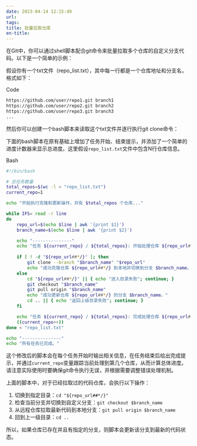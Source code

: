 ```yaml
---
date: 2023-04-14 12:15:49
url:
tags:
title: 批量拉取仓库
en-title:
---
```

在Git中，你可以通过shell脚本配合git命令来批量拉取多个仓库的自定义分支代码。以下是一个简单的示例：

假设你有一个txt文件（repo_list.txt），其中每一行都是一个仓库地址和分支名，格式如下：

Code

```txt
https://github.com/user/repo1.git branch1
https://github.com/user/repo2.git branch2
https://github.com/user/repo3.git branch3
...

```

然后你可以创建一个bash脚本来读取这个txt文件并逐行执行git clone命令：

下面的bash脚本在原有基础上增加了任务开始、结束提示，并添加了一个简单的进度计数器来显示总进度。这里假设`repo_list.txt`文件中包含N行仓库信息。

Bash

```bash
#!/bin/bash

# 总任务数量
total_repos=$(wc -l < "repo_list.txt")
current_repo=1

echo "开始执行克隆和更新操作，共有 $total_repos 个仓库..."

while IFS= read -r line
do
    repo_url=$(echo $line | awk '{print $1}')
    branch_name=$(echo $line | awk '{print $2}')

    echo "---------------"
    echo "任务 ${current_repo} / ${total_repos}: 开始处理仓库 ${repo_url##*/}"
    
    if [ ! -d "${repo_url##*/}" ]; then
        git clone --branch "$branch_name" "$repo_url"
        echo "成功克隆仓库 ${repo_url##*/} 到本地并切换到分支 $branch_name。"
    else
        cd "${repo_url##*/}" || { echo "进入目录失败"; continue; }
        git checkout "$branch_name"
        git pull origin "$branch_name"
        echo "成功更新仓库 ${repo_url##*/} 的分支 $branch_name。"
        cd .. || { echo "返回上级目录失败"; continue; }
    fi

    echo "任务 ${current_repo} / ${total_repos}: 完成处理仓库 ${repo_url##*/}"
    ((current_repo++))
done < "repo_list.txt"

echo "---------------"
echo "所有任务已完成。"
```

这个修改后的脚本会在每个任务开始时输出相关信息，在任务结束后给出完成提示，并通过`current_repo`变量跟踪当前处理到第几个仓库，从而计算总体进度。请注意实际使用时要确保git命令执行无误，并根据需要调整错误处理机制。

上面的脚本中，对于已经拉取过的代码仓库，会执行以下操作：

1. 切换到指定目录：`cd "${repo_url##*/}"`
2. 检查当前分支并切换到自定义分支：`git checkout $branch_name`
3. 从远程仓库拉取最新代码到本地分支：`git pull origin $branch_name`
4. 回到上一级目录：`cd ..`

所以，如果仓库已存在并且有指定的分支，则脚本会更新该分支到最新的代码状态。
